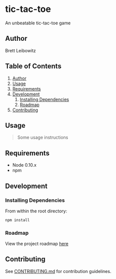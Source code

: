 # tic-tac-toe
An unbeatable tic-tac-toe game


## Author

Brett Leibowitz

## Table of Contents

1. [Author](#author)
1. [Usage](#usage)
1. [Requirements](#requirements)
1. [Development](#development)
    1. [Installing Dependencies](#installing-dependencies)
    1. [Roadmap](#roadmap)
1. [Contributing](#contributing)

## Usage

> Some usage instructions

## Requirements

- Node 0.10.x
- npm

## Development

### Installing Dependencies

From within the root directory:

```sh
npm install
```

### Roadmap

View the project roadmap [here](LINK_TO_PROJECT_ISSUES)

## Contributing

See [CONTRIBUTING.md](CONTRIBUTING.md) for contribution guidelines.
